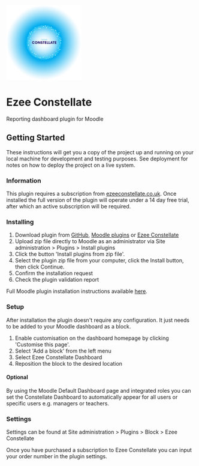 <a href="https://ezeeconstellate.co.uk" target="_blank">
  <img src="blocks/ezee_constellate/constellate.png" alt="Logo" width="200px">
</a>

# Ezee Constellate

Reporting dashboard plugin for Moodle

## Getting Started

These instructions will get you a copy of the project up and running on your local machine for development and testing purposes. See deployment for notes on how to deploy the project on a live system.

### Information

This plugin requires a subscription from <a href="https://ezeeconstellate.co.uk" target="_blank">ezeeconstellate.co.uk</a>. Once installed the full version of the plugin will operate under a 14 day free trial, after which an active subscription will be required.


### Installing

1. Download plugin from <a href="https://github.com/EzeeLearning/constellate" target="_blank">GitHub</a>, <a href="https://moodle.org/plugins/block_ezee_constellate" target="_blank">Moodle plugins</a> or <a href="https://ezeeconstellate.co.uk" target="_blank">Ezee Constellate</a>
2. Upload zip file directly to Moodle as an administrator via Site administration > Plugins > Install plugins
3. Click the button 'Install plugins from zip file'.
4. Select the plugin zip file from your computer, click the Install button, then click Continue.
5. Confirm the installation request
6. Check the plugin validation report

Full Moodle plugin installation instructions available <a href="https://docs.moodle.org/310/en/Installing_plugins">here</a>.

### Setup

After installation the plugin doesn't require any configuration. It just needs to be added to your Moodle dashboard as a block.

1. Enable customisation on the dashboard homepage by clicking 'Customise this page'.
2. Select 'Add a block' from the left menu
3. Select Ezee Constellate Dashboard
4. Reposition the block to the desired location

#### Optional 
By using the Moodle Default Dashboard page and integrated roles you can set the Constellate Dashboard to automatically appear for all users or specific users e.g. managers or teachers.


### Settings

Settings can be found at Site administration > Plugins > Block > Ezee Constellate

Once you have purchased a subscription to Ezee Constellate you can input your order number in the plugin settings.
